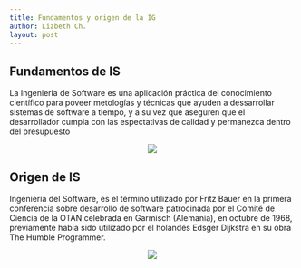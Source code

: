 ```yaml
---
title: Fundamentos y origen de la IG
author: Lizbeth Ch.
layout: post
---
```

   
  <h2>Fundamentos de IS</h2>
  <p>La Ingenieria de Software es una aplicación práctica del conocimiento científico para poveer metologías y técnicas que ayuden a dessarrollar sistemas de software a tiempo, y a su vez que aseguren que el desarrollador cumpla con las espectativas de calidad y permanezca dentro del presupuesto </p>
  <center><img src="https://scontent.fgye6-1.fna.fbcdn.net/v/t1.15752-9/117605700_319734912501241_5727471918139231_n.png?_nc_cat=111&_nc_sid=b96e70&_nc_ohc=PIUsqPx8F5wAX8aLwb_&_nc_ht=scontent.fgye6-1.fna&oh=bd3c3511c3b8851d978202748d778d46&oe=5F5BF9D9"></center>

  
  <h2>Origen de IS</h2>
  <p>Ingeniería del Software, es el término utilizado por Fritz Bauer en la primera conferencia sobre desarrollo de software patrocinada por el Comité de Ciencia de la 
  OTAN celebrada en Garmisch (Alemania), en octubre de 1968, previamente había sido utilizado por el holandés Edsger Dijkstra en su obra The Humble Programmer.</p>
   <center><img src="https://0901.static.prezi.com/preview/v2/ikzzuewjj5xezkhvx7psgfl7qt6jc3sachvcdoaizecfr3dnitcq_3_0.png"></center>
